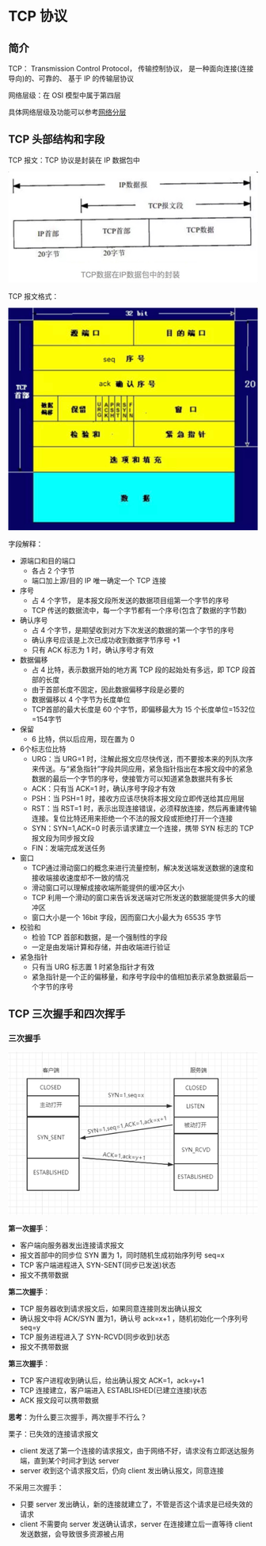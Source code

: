 # TCP 协议

## 简介

TCP： Transmission Control Protocol， 传输控制协议， 是一种面向连接(连接导向)的、可靠的、 基于 IP 的传输层协议 

网络层级：在 OSI 模型中属于第四层

具体网络层级及功能可以参考[网络分层](/basic-skills/network/网络分层/)

## TCP 头部结构和字段

TCP 报文：TCP 协议是封装在 IP 数据包中

![TCP报文](./images/tcp报文.png)

TCP 报文格式：

![TCPpackage](./images/TCP1.png)

字段解释：

+ 源端口和目的端口
  + 各占 2 个字节
  + 端口加上源/目的 IP 唯一确定一个 TCP 连接
+ 序号
  + 占 4 个字节， 是本报文段所发送的数据项目组第一个字节的序号 
  +  TCP 传送的数据流中，每一个字节都有一个序号(包含了数据的字节数)
+ 确认序号
  +  占 4 个字节，是期望收到对方下次发送的数据的第一个字节的序号 
  +  确认序号应该是上次已成功收到数据字节序号 +1 
  +  只有 ACK 标志为 1 时，确认序号才有效 
+ 数据偏移
  +  占 4 比特，表示数据开始的地方离 TCP 段的起始处有多远，即 TCP 段首部的长度
  +   由于首部长度不固定，因此数据偏移字段是必要的 
  +  数据偏移以 4 个字节为长度单位
  +  TCP首部的最大长度是 60 个字节，即偏移最大为 15 个长度单位=1532位=154字节 
+ 保留
  +  6 比特，供以后应用，现在置为 0 
+ 6个标志位比特
  + URG：当 URG=1 时，注解此报文应尽快传送，而不要按本来的列队次序来传送。与“紧急指针”字段共同应用，紧急指针指出在本报文段中的紧急数据的最后一个字节的序号，使接管方可以知道紧急数据共有多长
  +  ACK：只有当 ACK=1 时，确认序号字段才有效
  +  PSH：当 PSH=1 时，接收方应该尽快将本报文段立即传送给其应用层
  +  RST：当 RST=1 时，表示出现连接错误，必须释放连接，然后再重建传输连接。复位比特还用来拒绝一个不法的报文段或拒绝打开一个连接
  +  SYN：SYN=1,ACK=0 时表示请求建立一个连接，携带 SYN 标志的 TCP 报文段为同步报文段 
  +  FIN：发端完成发送任务
+ 窗口
  +  TCP通过滑动窗口的概念来进行流量控制，解决发送端发送数据的速度和接收端接收速度却不一致的情况 
  +  滑动窗口可以理解成接收端所能提供的缓冲区大小
  + TCP 利用一个滑动的窗口来告诉发送端对它所发送的数据能提供多大的缓冲区
  +  窗口大小是一个 16bit 字段，因而窗口大小最大为 65535 字节 
+ 校验和
  +  检验 TCP 首部和数据，是一个强制性的字段 
  +  一定是由发端计算和存储，并由收端进行验证
+ 紧急指针
  +  只有当 URG 标志置 1 时紧急指针才有效 
  +  紧急指针是一个正的偏移量，和序号字段中的值相加表示紧急数据最后一个字节的序号 

## TCP 三次握手和四次挥手

### 三次握手

![三次握手](./images/三次握手.png)

**第一次握手**：

+ 客户端向服务器发出连接请求报文
+ 报文首部中的同步位 SYN 置为 1，同时随机生成初始序列号 seq=x
+ TCP 客户端进程进入 SYN-SENT(同步已发送)状态
+ 报文不携带数据

**第二次握手**：

+ TCP 服务器收到请求报文后，如果同意连接则发出确认报文
+ 确认报文中将 ACK/SYN 置为1，确认号 ack=x+1 ，随机初始化一个序列号 seq=y
+ TCP 服务进程进入了 SYN-RCVD(同步收到)状态
+ 报文不携带数据

**第三次握手**：

+ TCP 客户进程收到确认后，给出确认报文  ACK=1，ack=y+1 
+ TCP 连接建立，客户端进入 ESTABLISHED(已建立连接)状态 
+  ACK 报文段可以携带数据

**思考**：为什么要三次握手，两次握手不行么？

栗子：已失效的连接请求报文

+ client 发送了第一个连接的请求报文，由于网络不好，请求没有立即送达服务端，直到某个时间才到达 server
+ server 收到这个请求报文后，仍向 client 发出确认报文，同意连接

不采用三次握手：

+ 只要 server 发出确认，新的连接就建立了，不管是否这个请求是已经失效的请求
+ client 不需要向 server 发送确认请求，server 在连接建立后一直等待 client 发送数据，会导致很多资源被占用